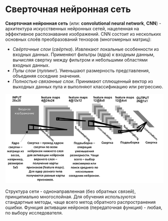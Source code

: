 # Сверточная нейронная сеть

**Сверточная нейронная сеть** (или: **convolutional neural network**, **CNN**) - архитектура искусственных нейронных сетей, нацеленная на эффективное распознавание изображений. CNN состоит из нескольких основных слоёв преобразований тензоров (многомерных матриц):

- *Свёрточные слои* (*свёртка*). Извлекают локальные особенности из входных данных. Применяют фильтры (ядра) к входным данным, вычисляя свертку между фильтром и небольшими областями входных данных.
- *Пулы слои* (*пуллинг*). Уменьшают размерность представления, объединяя соседние значения.
- *Полностью связанные слои*. Принимают сплющенный вектор из выходных данных пула и выполняют классификацию или регрессию.

![CNN](assets/cnn.png)

Структура сети - однонаправленная (без обратных связей), принципиально многослойная. Для обучения используются стандартные методы, чаще всего метод обратного распространения ошибки. Функция активации нейронов (передаточная функция) - любая, по выбору исследователя.
